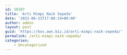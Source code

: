 ```yaml
---
id: 18107
title: 'Arti Mimpi Naik Sepeda'
date: '2022-08-23T17:08:19+00:00'
author: admin
layout: post
guid: 'https://bos.awn.biz.id/arti-mimpi-naik-sepeda/'
permalink: /arti-mimpi-naik-sepeda/
categories:
    - Uncategorized
---
```


